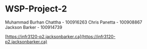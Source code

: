 # WSP-Project-2

Muhammad Burhan Chattha - 100916263
Chris Panetta - 100908867
Jackson Barker - 100914739

[https://infr3120-p2.jacksonbarker.ca](https://infr3120-p2.jacksonbarker.ca)
